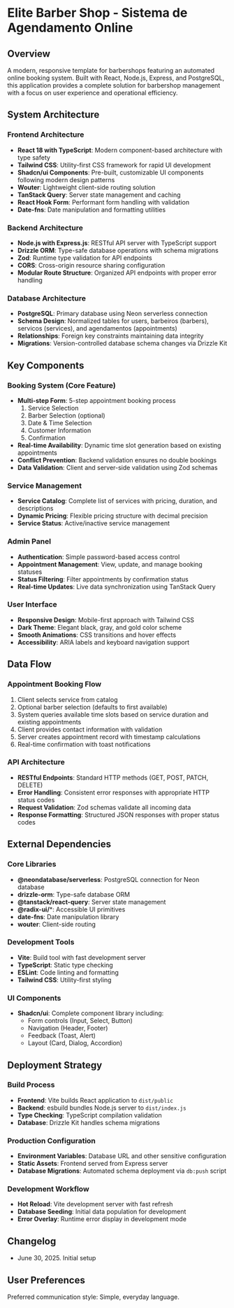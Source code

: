 # Elite Barber Shop - Sistema de Agendamento Online

## Overview

A modern, responsive template for barbershops featuring an automated online booking system. Built with React, Node.js, Express, and PostgreSQL, this application provides a complete solution for barbershop management with a focus on user experience and operational efficiency.

## System Architecture

### Frontend Architecture
- **React 18 with TypeScript**: Modern component-based architecture with type safety
- **Tailwind CSS**: Utility-first CSS framework for rapid UI development
- **Shadcn/ui Components**: Pre-built, customizable UI components following modern design patterns
- **Wouter**: Lightweight client-side routing solution
- **TanStack Query**: Server state management and caching
- **React Hook Form**: Performant form handling with validation
- **Date-fns**: Date manipulation and formatting utilities

### Backend Architecture
- **Node.js with Express.js**: RESTful API server with TypeScript support
- **Drizzle ORM**: Type-safe database operations with schema migrations
- **Zod**: Runtime type validation for API endpoints
- **CORS**: Cross-origin resource sharing configuration
- **Modular Route Structure**: Organized API endpoints with proper error handling

### Database Architecture
- **PostgreSQL**: Primary database using Neon serverless connection
- **Schema Design**: Normalized tables for users, barbeiros (barbers), servicos (services), and agendamentos (appointments)
- **Relationships**: Foreign key constraints maintaining data integrity
- **Migrations**: Version-controlled database schema changes via Drizzle Kit

## Key Components

### Booking System (Core Feature)
- **Multi-step Form**: 5-step appointment booking process
  1. Service Selection
  2. Barber Selection (optional)
  3. Date & Time Selection
  4. Customer Information
  5. Confirmation
- **Real-time Availability**: Dynamic time slot generation based on existing appointments
- **Conflict Prevention**: Backend validation ensures no double bookings
- **Data Validation**: Client and server-side validation using Zod schemas

### Service Management
- **Service Catalog**: Complete list of services with pricing, duration, and descriptions
- **Dynamic Pricing**: Flexible pricing structure with decimal precision
- **Service Status**: Active/inactive service management

### Admin Panel
- **Authentication**: Simple password-based access control
- **Appointment Management**: View, update, and manage booking statuses
- **Status Filtering**: Filter appointments by confirmation status
- **Real-time Updates**: Live data synchronization using TanStack Query

### User Interface
- **Responsive Design**: Mobile-first approach with Tailwind CSS
- **Dark Theme**: Elegant black, gray, and gold color scheme
- **Smooth Animations**: CSS transitions and hover effects
- **Accessibility**: ARIA labels and keyboard navigation support

## Data Flow

### Appointment Booking Flow
1. Client selects service from catalog
2. Optional barber selection (defaults to first available)
3. System queries available time slots based on service duration and existing appointments
4. Client provides contact information with validation
5. Server creates appointment record with timestamp calculations
6. Real-time confirmation with toast notifications

### API Architecture
- **RESTful Endpoints**: Standard HTTP methods (GET, POST, PATCH, DELETE)
- **Error Handling**: Consistent error responses with appropriate HTTP status codes
- **Request Validation**: Zod schemas validate all incoming data
- **Response Formatting**: Structured JSON responses with proper status codes

## External Dependencies

### Core Libraries
- **@neondatabase/serverless**: PostgreSQL connection for Neon database
- **drizzle-orm**: Type-safe database ORM
- **@tanstack/react-query**: Server state management
- **@radix-ui/***: Accessible UI primitives
- **date-fns**: Date manipulation library
- **wouter**: Client-side routing

### Development Tools
- **Vite**: Build tool with fast development server
- **TypeScript**: Static type checking
- **ESLint**: Code linting and formatting
- **Tailwind CSS**: Utility-first styling

### UI Components
- **Shadcn/ui**: Complete component library including:
  - Form controls (Input, Select, Button)
  - Navigation (Header, Footer)
  - Feedback (Toast, Alert)
  - Layout (Card, Dialog, Accordion)

## Deployment Strategy

### Build Process
- **Frontend**: Vite builds React application to `dist/public`
- **Backend**: esbuild bundles Node.js server to `dist/index.js`
- **Type Checking**: TypeScript compilation validation
- **Database**: Drizzle Kit handles schema migrations

### Production Configuration
- **Environment Variables**: Database URL and other sensitive configuration
- **Static Assets**: Frontend served from Express server
- **Database Migrations**: Automated schema deployment via `db:push` script

### Development Workflow
- **Hot Reload**: Vite development server with fast refresh
- **Database Seeding**: Initial data population for development
- **Error Overlay**: Runtime error display in development mode

## Changelog

- June 30, 2025. Initial setup

## User Preferences

Preferred communication style: Simple, everyday language.
